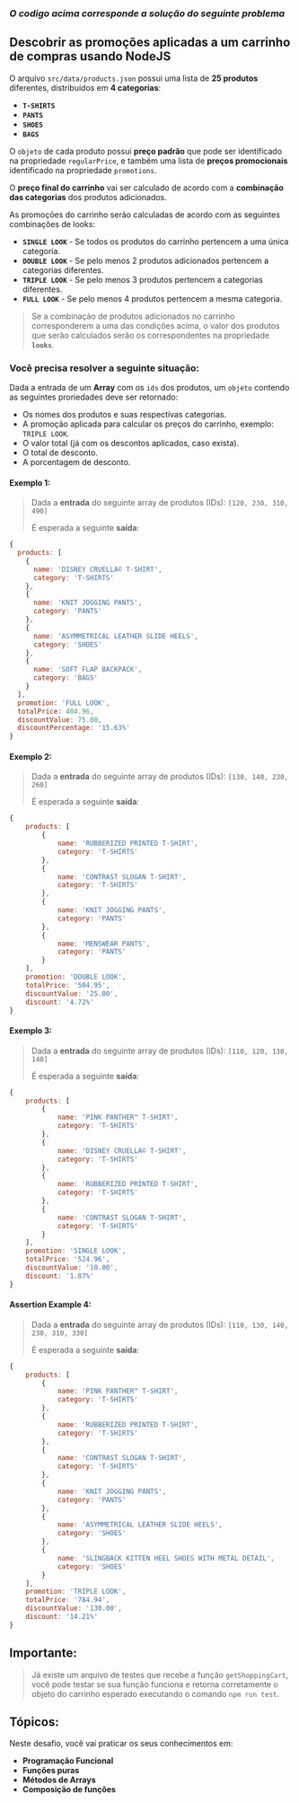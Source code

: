 ### *O codigo acima corresponde a solução do seguinte problema*


## Descobrir as promoções aplicadas a um carrinho de compras usando NodeJS

O arquivo `src/data/products.json` possui uma lista de **25 produtos** diferentes,
distribuídos em **4 categorias**:

-  **`T-SHIRTS`**
-  **`PANTS`**
-  **`SHOES`**
-  **`BAGS`**

O `objeto` de cada produto possui **preço padrão** que pode ser identificado na propriedade `regularPrice`, e também  uma lista de **preços promocionais** identificado na propriedade `promotions`.

O **preço final do carrinho** vai ser calculado de acordo com a **combinação das categorias** dos produtos adicionados.

As promoções do carrinho serão calculadas de acordo com as seguintes combinações de looks:
* **`SINGLE LOOK`** - Se todos os produtos do carrinho pertencem a uma única categoria.
* **`DOUBLE LOOK`** - Se pelo menos 2 produtos adicionados pertencem a categorias diferentes.
* **`TRIPLE LOOK`**  - Se pelo menos 3 produtos pertencem a categorias diferentes.
* **`FULL LOOK`** - Se pelo menos 4 produtos pertencem a mesma categoria.

> Se a combinação de produtos adicionados no carrinho corresponderem a uma das condições acima, o valor dos produtos que serão calculados serão os correspondentes na propriedade **`looks`**.

### Você precisa resolver a seguinte situação:
Dada a entrada de um **Array** com os `ids` dos produtos, um `objeto` contendo as seguintes proriedades deve ser retornado:

 - Os nomes dos produtos e suas respectivas categorias.
 - A promoção aplicada para calcular os preços do carrinho, exemplo: `TRIPLE LOOK`.
 - O valor total (já com os descontos aplicados, caso exista).
 - O total de desconto.
 - A porcentagem de desconto.

#### Exemplo 1:

> Dada a **entrada** do seguinte array de produtos (IDs): `[120, 230, 310, 490]`
>
> É esperada a seguinte **saída**:
```javascript
{
  products: [
    {
      name: 'DISNEY CRUELLA© T-SHIRT',
      category: 'T-SHIRTS'
    },
    {
      name: 'KNIT JOGGING PANTS',
      category: 'PANTS'
    },
    {
      name: 'ASYMMETRICAL LEATHER SLIDE HEELS',
      category: 'SHOES'
    },
    {
      name: 'SOFT FLAP BACKPACK',
      category: 'BAGS'
    }
  ],
  promotion: 'FULL LOOK',
  totalPrice: 404.96,
  discountValue: 75.00,
  discountPercentage: '15.63%'
}
```

#### Exemplo 2:

> Dada a **entrada** do seguinte array de produtos (IDs): `[130, 140, 230, 260]`
>
> É esperada a seguinte **saída**:
```javascript
{
    products: [
		{
            name: 'RUBBERIZED PRINTED T-SHIRT',
            category: 'T-SHIRTS'
        },
		{
            name: 'CONTRAST SLOGAN T-SHIRT',
            category: 'T-SHIRTS'
        },
		{
            name: 'KNIT JOGGING PANTS',
            category: 'PANTS'
        },
		{
            name: 'MENSWEAR PANTS',
            category: 'PANTS'
        }
	],
    promotion: 'DOUBLE LOOK',
	totalPrice: '504.95',
	discountValue: '25.00',
	discount: '4.72%'
}
```

#### Exemplo 3:

> Dada a **entrada** do seguinte array de produtos (IDs): `[110, 120, 130, 140]`
>
> É esperada a seguinte **saída**:
```javascript
{
    products: [
        {
            name: 'PINK PANTHER™ T-SHIRT',
            category: 'T-SHIRTS'
        },
        {
            name: 'DISNEY CRUELLA© T-SHIRT',
            category: 'T-SHIRTS'
        },
        {
            name: 'RUBBERIZED PRINTED T-SHIRT',
            category: 'T-SHIRTS'
        },
        {
            name: 'CONTRAST SLOGAN T-SHIRT',
            category: 'T-SHIRTS'
        }
    ],
    promotion: 'SINGLE LOOK',
    totalPrice: '524.96',
    discountValue: '10.00',
    discount: '1.87%'
}
```

#### Assertion Example 4:

> Dada a **entrada** do seguinte array de produtos (IDs): `[110, 130, 140, 230, 310, 330]`
>
> É esperada a seguinte **saída**:
```javascript
{
    products: [
        {
            name: 'PINK PANTHER™ T-SHIRT',
            category: 'T-SHIRTS'
        },
        {
            name: 'RUBBERIZED PRINTED T-SHIRT',
            category: 'T-SHIRTS'
        },
        {
            name: 'CONTRAST SLOGAN T-SHIRT',
            category: 'T-SHIRTS'
        },
        {
            name: 'KNIT JOGGING PANTS',
            category: 'PANTS'
        },
        {
            name: 'ASYMMETRICAL LEATHER SLIDE HEELS',
            category: 'SHOES'
        },
        {
            name: 'SLINGBACK KITTEN HEEL SHOES WITH METAL DETAIL',
            category: 'SHOES'
        }
    ],
    promotion: 'TRIPLE LOOK',
    totalPrice: '784.94',
    discountValue: '130.00',
    discount: '14.21%'
}
```

## Importante:
> Já existe um arquivo de testes que recebe a função `getShoppingCart`, você pode testar se sua função funciona e retorna corretamente o objeto do carrinho esperado executando o comando `npm run test`.

## Tópicos:
Neste desafio, você vai praticar os seus conhecimentos em:
- **Programação Funcional**
- **Funções puras**
- **Métodos de Arrays**
- **Composição de funções**


